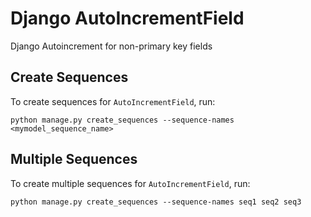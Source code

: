 # Django AutoIncrementField

Django Autoincrement for non-primary key fields

## Create Sequences

To create sequences for `AutoIncrementField`, run:

```commandline
python manage.py create_sequences --sequence-names <mymodel_sequence_name>
```

## Multiple Sequences

To create multiple sequences for `AutoIncrementField`, run:

```commandline
python manage.py create_sequences --sequence-names seq1 seq2 seq3
```